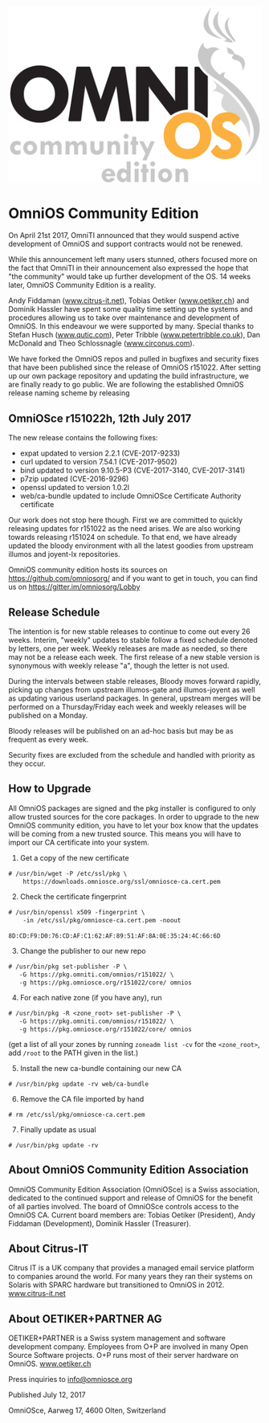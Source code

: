 ![Image](OmniOSce_logo.svg)

# ​OmniOS Community Edition 


On April 21st 2017, OmniTI announced that they would suspend active development of OmniOS and support contracts would not be renewed. 


While this announcement left many users stunned, others focused more on the fact that OmniTI in their announcement also expressed the hope that "the community" would take up further development of the OS. 14 weeks later, OmniOS Community Edition is a reality. 


Andy Fiddaman (www.citrus-it.net), Tobias Oetiker (www.oetiker.ch) and Dominik Hassler have spent some quality time setting up the systems and procedures allowing us to take over maintenance and development of OmniOS. In this endeavour we were supported by many. Special thanks to Stefan Husch (www.qutic.com), Peter Tribble (www.petertribble.co.uk), Dan McDonald and Theo Schlossnagle (www.circonus.com). 


We have forked the OmniOS repos and pulled in bugfixes and security fixes that have been published since the release of OmniOS r151022. After setting up our own package repository and updating the build infrastructure, we are finally ready to go public. We are following the established OmniOS release naming scheme by releasing 

## OmniOSce r151022h, 12th July 2017

The new release contains the following fixes: 

- expat updated to version 2.2.1 (CVE-2017-9233) 
- curl updated to version 7.54.1 (CVE-2017-9502)
- bind updated to version 9.10.5-P3 (CVE-2017-3140, CVE-2017-3141)
- p7zip updated (CVE-2016-9296) 
- openssl updated to version 1.0.2l
- web/ca-bundle updated to include OmniOSce Certificate Authority certificate 

Our work does not stop here though. First we are committed to quickly releasing updates for r151022 as the need arises. We are also working towards releasing r151024 on schedule. To that end, we have already updated the bloody environment with all the latest goodies from upstream illumos and joyent-lx repositories. 


OmniOS community edition hosts its sources on https://github.com/omniosorg/ and if you want to get in touch, you can find us on https://gitter.im/omniosorg/Lobby 


## Release Schedule 

The intention is for new stable releases to continue to come out every 26 weeks. Interim, "weekly" updates to stable follow a fixed schedule denoted by letters, one per week. Weekly releases are made as needed, so there may not be a release each week. The first release of a new stable version is synonymous with weekly release "a", though the letter is not used. 

During the intervals between stable releases, Bloody moves forward rapidly, picking up changes from upstream illumos-gate and illumos-joyent as well as updating various userland packages. In general, upstream merges will be performed on a Thursday/Friday each week and weekly releases will be published on a Monday. 

Bloody releases will be published on an ad-hoc basis but may be as frequent as every week. 

Security fixes are excluded from the schedule and handled with priority as they occur. 



## How to Upgrade 

All OmniOS packages are signed and the pkg installer is configured to only allow trusted sources for the core packages. In order to upgrade to the new OmniOS community edition, you have to let your box know that the updates will be coming from a new trusted source. This means you will have to import our CA certificate into your system. 


1. Get a copy of the new certificate 


```
# /usr/bin/wget -P /etc/ssl/pkg \
    https://downloads.omniosce.org/ssl/omniosce-ca.cert.pem 
```

2. Check the certificate fingerprint 


```
# /usr/bin/openssl x509 -fingerprint \
    -in /etc/ssl/pkg/omniosce-ca.cert.pem -noout 
```

`8D:CD:F9:D0:76:CD:AF:C1:62:AF:89:51:AF:8A:0E:35:24:4C:66:6D`


3. Change the publisher to our new repo 


```
# /usr/bin/pkg set-publisher -P \
   -G https://pkg.omniti.com/omnios/r151022/ \
   -g https://pkg.omniosce.org/r151022/core/ omnios 
```

4. For each native zone (if you have any), run 


```
# /usr/bin/pkg -R <zone_root> set-publisher -P \
   -G https://pkg.omniti.com/omnios/r151022/ \
   -g https://pkg.omniosce.org/r151022/core/ omnios 
```


(get a list of all your zones by running `zoneadm list -cv` for the `<zone_root>`, add `/root` to the PATH given in the list.) 


5. Install the new ca-bundle containing our new CA 


```
# /usr/bin/pkg update -rv web/ca-bundle 
```

6. Remove the CA file imported by hand 


```
# rm /etc/ssl/pkg/omniosce-ca.cert.pem 
```

7. Finally update as usual 

```
# /usr/bin/pkg update -rv 
```

## About OmniOS Community Edition Association 

OmniOS Community Edition Association (OmniOSce) is a Swiss association, dedicated to the continued support and release of OmniOS for the benefit of all parties involved. The board of OmniOSce controls access to the OmniOS CA. Current board members are: Tobias Oetiker (President), Andy Fiddaman (Development), Dominik Hassler (Treasurer). 

## About Citrus-IT 

Citrus IT is a UK company that provides a managed email service platform to companies around the world. For many years they ran their systems on Solaris with SPARC hardware but transitioned to OmniOS in 2012. www.citrus-it.net 

## About OETIKER+PARTNER AG 

OETIKER+PARTNER is a Swiss system management and software development company. Employees from O+P are involved in many Open Source Software projects. O+P runs most of their server hardware on OmniOS. www.oetiker.ch 


Press inquiries to info@omniosce.org 

Published July 12, 2017 

OmniOSce, Aarweg 17, 4600 Olten, Switzerland
